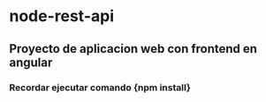 # node-rest-api

## Proyecto de aplicacion web con frontend en angular

### Recordar ejecutar comando {npm install}

